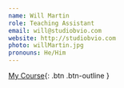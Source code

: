 ```yaml
---
name: Will Martin
role: Teaching Assistant
email: will@studiobvio.com
website: http://studiobvio.com
photo: willMartin.jpg
pronouns: He/Him
---
```


[My Course](/calendar){: .btn .btn-outline }
